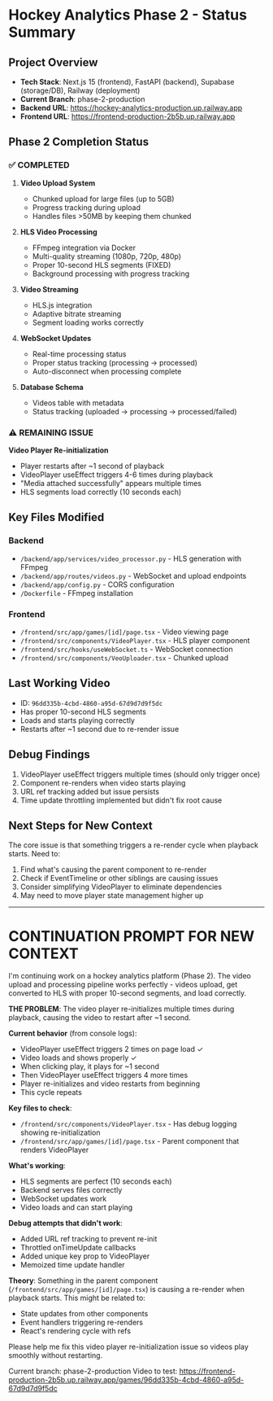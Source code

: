 # Hockey Analytics Phase 2 - Status Summary

## Project Overview
- **Tech Stack**: Next.js 15 (frontend), FastAPI (backend), Supabase (storage/DB), Railway (deployment)
- **Current Branch**: phase-2-production
- **Backend URL**: https://hockey-analytics-production.up.railway.app
- **Frontend URL**: https://frontend-production-2b5b.up.railway.app

## Phase 2 Completion Status

### ✅ COMPLETED
1. **Video Upload System**
   - Chunked upload for large files (up to 5GB)
   - Progress tracking during upload
   - Handles files >50MB by keeping them chunked

2. **HLS Video Processing**
   - FFmpeg integration via Docker
   - Multi-quality streaming (1080p, 720p, 480p)
   - Proper 10-second HLS segments (FIXED)
   - Background processing with progress tracking

3. **Video Streaming**
   - HLS.js integration
   - Adaptive bitrate streaming
   - Segment loading works correctly

4. **WebSocket Updates**
   - Real-time processing status
   - Proper status tracking (processing → processed)
   - Auto-disconnect when processing complete

5. **Database Schema**
   - Videos table with metadata
   - Status tracking (uploaded → processing → processed/failed)

### ⚠️ REMAINING ISSUE
**Video Player Re-initialization**
- Player restarts after ~1 second of playback
- VideoPlayer useEffect triggers 4-6 times during playback
- "Media attached successfully" appears multiple times
- HLS segments load correctly (10 seconds each)

## Key Files Modified

### Backend
- `/backend/app/services/video_processor.py` - HLS generation with FFmpeg
- `/backend/app/routes/videos.py` - WebSocket and upload endpoints
- `/backend/app/config.py` - CORS configuration
- `/Dockerfile` - FFmpeg installation

### Frontend  
- `/frontend/src/app/games/[id]/page.tsx` - Video viewing page
- `/frontend/src/components/VideoPlayer.tsx` - HLS player component
- `/frontend/src/hooks/useWebSocket.ts` - WebSocket connection
- `/frontend/src/components/VeoUploader.tsx` - Chunked upload

## Last Working Video
- ID: `96dd335b-4cbd-4860-a95d-67d9d7d9f5dc`
- Has proper 10-second HLS segments
- Loads and starts playing correctly
- Restarts after ~1 second due to re-render issue

## Debug Findings
1. VideoPlayer useEffect triggers multiple times (should only trigger once)
2. Component re-renders when video starts playing
3. URL ref tracking added but issue persists
4. Time update throttling implemented but didn't fix root cause

## Next Steps for New Context
The core issue is that something triggers a re-render cycle when playback starts. Need to:
1. Find what's causing the parent component to re-render
2. Check if EventTimeline or other siblings are causing issues
3. Consider simplifying VideoPlayer to eliminate dependencies
4. May need to move player state management higher up

---

# CONTINUATION PROMPT FOR NEW CONTEXT

I'm continuing work on a hockey analytics platform (Phase 2). The video upload and processing pipeline works perfectly - videos upload, get converted to HLS with proper 10-second segments, and load correctly.

**THE PROBLEM**: The video player re-initializes multiple times during playback, causing the video to restart after ~1 second.

**Current behavior** (from console logs):
- VideoPlayer useEffect triggers 2 times on page load ✓
- Video loads and shows properly ✓ 
- When clicking play, it plays for ~1 second
- Then VideoPlayer useEffect triggers 4 more times
- Player re-initializes and video restarts from beginning
- This cycle repeats

**Key files to check**:
- `/frontend/src/components/VideoPlayer.tsx` - Has debug logging showing re-initialization
- `/frontend/src/app/games/[id]/page.tsx` - Parent component that renders VideoPlayer

**What's working**:
- HLS segments are perfect (10 seconds each)
- Backend serves files correctly
- WebSocket updates work
- Video loads and can start playing

**Debug attempts that didn't work**:
- Added URL ref tracking to prevent re-init
- Throttled onTimeUpdate callbacks  
- Added unique key prop to VideoPlayer
- Memoized time update handler

**Theory**: Something in the parent component (`/frontend/src/app/games/[id]/page.tsx`) is causing a re-render when playback starts. This might be related to:
- State updates from other components
- Event handlers triggering re-renders
- React's rendering cycle with refs

Please help me fix this video player re-initialization issue so videos play smoothly without restarting.

Current branch: phase-2-production
Video to test: https://frontend-production-2b5b.up.railway.app/games/96dd335b-4cbd-4860-a95d-67d9d7d9f5dc